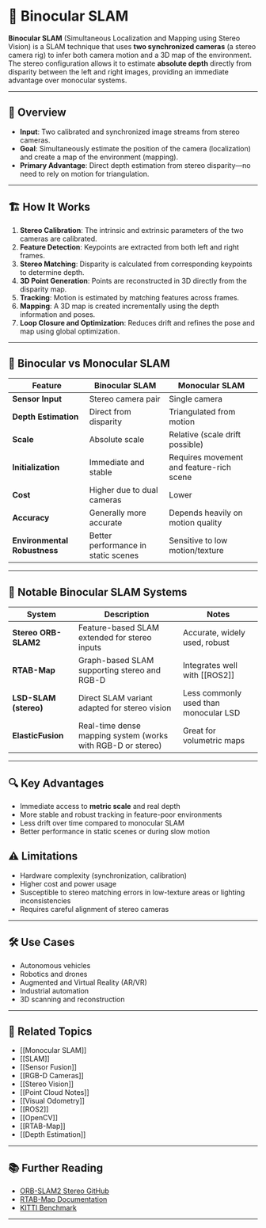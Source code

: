 # 👀 Binocular SLAM

**Binocular SLAM** (Simultaneous Localization and Mapping using Stereo Vision) is a SLAM technique that uses **two synchronized cameras** (a stereo camera rig) to infer both camera motion and a 3D map of the environment. The stereo configuration allows it to estimate **absolute depth** directly from disparity between the left and right images, providing an immediate advantage over monocular systems.

---

## 🧠 Overview

- **Input**: Two calibrated and synchronized image streams from stereo cameras.
- **Goal**: Simultaneously estimate the position of the camera (localization) and create a map of the environment (mapping).
- **Primary Advantage**: Direct depth estimation from stereo disparity—no need to rely on motion for triangulation.

---

## 🏗️ How It Works

1. **Stereo Calibration**: The intrinsic and extrinsic parameters of the two cameras are calibrated.
2. **Feature Detection**: Keypoints are extracted from both left and right frames.
3. **Stereo Matching**: Disparity is calculated from corresponding keypoints to determine depth.
4. **3D Point Generation**: Points are reconstructed in 3D directly from the disparity map.
5. **Tracking**: Motion is estimated by matching features across frames.
6. **Mapping**: A 3D map is created incrementally using the depth information and poses.
7. **Loop Closure and Optimization**: Reduces drift and refines the pose and map using global optimization.

---

## 🧬 Binocular vs Monocular SLAM

| Feature                      | Binocular SLAM                      | Monocular SLAM                     |
|-----------------------------|-------------------------------------|------------------------------------|
| **Sensor Input**            | Stereo camera pair                  | Single camera                      |
| **Depth Estimation**        | Direct from disparity               | Triangulated from motion           |
| **Scale**                   | Absolute scale                      | Relative (scale drift possible)    |
| **Initialization**          | Immediate and stable                | Requires movement and feature-rich scene |
| **Cost**                    | Higher due to dual cameras          | Lower                              |
| **Accuracy**                | Generally more accurate             | Depends heavily on motion quality  |
| **Environmental Robustness**| Better performance in static scenes | Sensitive to low motion/texture    |

---

## 🧪 Notable Binocular SLAM Systems

| System               | Description                                                    | Notes                                   |
|---------------------|----------------------------------------------------------------|-----------------------------------------|
| **Stereo ORB-SLAM2**| Feature-based SLAM extended for stereo inputs                  | Accurate, widely used, robust           |
| **RTAB-Map**        | Graph-based SLAM supporting stereo and RGB-D                   | Integrates well with [[ROS2]]           |
| **LSD-SLAM (stereo)**| Direct SLAM variant adapted for stereo vision                 | Less commonly used than monocular LSD   |
| **ElasticFusion**   | Real-time dense mapping system (works with RGB-D or stereo)    | Great for volumetric maps               |

---

## 🔍 Key Advantages

- Immediate access to **metric scale** and real depth
- More stable and robust tracking in feature-poor environments
- Less drift over time compared to monocular SLAM
- Better performance in static scenes or during slow motion

## ⚠️ Limitations

- Hardware complexity (synchronization, calibration)
- Higher cost and power usage
- Susceptible to stereo matching errors in low-texture areas or lighting inconsistencies
- Requires careful alignment of stereo cameras

---

## 🛠️ Use Cases

- Autonomous vehicles
- Robotics and drones
- Augmented and Virtual Reality (AR/VR)
- Industrial automation
- 3D scanning and reconstruction

---

## 🔗 Related Topics

- [[Monocular SLAM]]
- [[SLAM]]
- [[Sensor Fusion]]
- [[RGB-D Cameras]]
- [[Stereo Vision]]
- [[Point Cloud Notes]]
- [[Visual Odometry]]
- [[ROS2]]
- [[OpenCV]]
- [[RTAB-Map]]
- [[Depth Estimation]]

---

## 📚 Further Reading

- [ORB-SLAM2 Stereo GitHub](https://github.com/raulmur/ORB_SLAM2)
- [RTAB-Map Documentation](https://introlab.github.io/rtabmap/)
- [KITTI Benchmark](http://www.cvlibs.net/datasets/kitti/)

---
